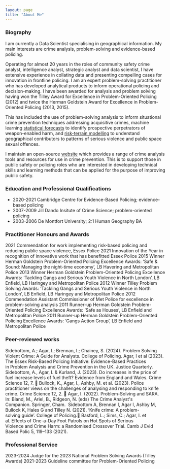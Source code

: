 ```yaml
---
layout: page
title: "About Me"
---
```


### Biography

I am currently a Data Scientist specialising in geographical information. My main interests are crime analysis, problem-solving and evidence-based policing. 

Operating for almost 20 years in the roles of community safety crime analyst, intelligence analyst, strategic analyst and data scientist, I have extensive experience in collating data and presenting compelling cases for innovation in frontline policing. I am an expert problem-solving practitioner who has developed analytical products to inform operational policing and decision-making. I have been awarded for analysis and problem solving having won the Tilley Award for Excellence in Problem-Oriented Policing (2012) and twice the Herman Goldstein Award for Excellence in Problem-Oriented Policing (2013, 2015).

This has included the use of problem-solving analysis to inform situational crime prevention techniques addressing acquisitive crimes, machine learning [statistical forecasts](https://www.sebp.police.uk/2020-virtual-conference) to identify prospective perpetrators of weapon-enabled harm, and [risk-terrain modelling](https://www.tandfonline.com/doi/full/10.1080/07418825.2023.2209163) to understand geographical contributors to patterns of serious violence and public space sexual offences. 

I maintain an open-source [website](https://sites.google.com/view/routineactivity/home?authuser=0) which provides a range of crime analysis tools and resources for use in crime prevention. This is to support those in public safety or policing roles who are interested in developing technical skills and learning methods that can be applied for the purpose of improving public safety.

### Education and Professional Qualifications

* 2020-2021 Cambridge Centre for Evidence-Based Policing; evidence-based policing
* 2007-2009 Jill Dando Insitute of Crime Science; problem-oriented policing
* 2003-2006 De Montfort University; 2:1 Human Geography BA

### Practitioner Honours and Awards

2021 Commendation for work implementing risk-based policing and reducing public space violence, Essex Police
2021 Innovation of the Year in recognition of innovative work that has benefitted Essex Police
2015 Winner Herman Goldstein Problem-Oriented Policing Excellence Awards: ‘Safe & Sound: Managing the night-time economy’, LB Havering and Metropolitan Police
2013 Winner Herman Goldstein Problem-Oriented Policing Excellence Awards: ‘Tackling Gangs and Serious Youth Violence in North London’, LB Enfield, LB Haringey and Metropolitan Police
2012 Winner Tilley Problem Solving Awards: ‘Tackling Gangs and Serious Youth Violence in North London’, LB Enfield, LB Haringey and Metropolitan Police
2012 Commendation Assistant Commissioner of Met Police for excellence in problem-solving analysis
2011 Runner-up Herman Goldstein Problem-Oriented Policing Excellence Awards: ‘Safe as Houses’, LB Enfield and Metropolitan Police
2011 Runner-up Herman Goldstein Problem-Oriented Policing Excellence Awards: ‘Gangs Action Group’, LB Enfield and Metropolitan Police

### Peer-reviewed works

Sidebottom, A.; Agar, I.; Brennan, I.; Chainey, S. (2024). Problem Solving Violent Crime: A Guide for Analysts. College of Policing.
Agar, I et al (2023). The Essex Risk-Based Policing Initiative: Evidence-Based Practices in Problem Analysis and Crime Prevention in the UK. Justice Quarterly.
Sidebottom, A., Agar, I. & Kurland, J. (2023). Do increases in the price of fuel increase levels of fuel theft? Evidence from England and Wales. Crime Science 12, 7. 
Bullock, K., Agar, I., Ashby, M. et al. (2023). Police practitioner views on the challenges of analysing and responding to knife crime. Crime Science 12, 2. 
Agar, I. (2022). Problem-Solving and SARA. In: Bland, M., Ariel, B., Ridgeon, N. (eds) The Crime Analyst's Companion. Springer, Cham. 
Sidebottom A, Brennan I, Agar I, Ashby M, Bullock K, Hales G and Tilley N. (2021). ‘Knife crime: A problem-solving guide’. College of Policing.
Basford, L.; Sims, C.; Agar, I. et al. Effects of One-a-Day Foot Patrols on Hot Spots of Serious Violence and Crime Harm: a Randomised Crossover Trial. Camb J Evid Based Polic 5, 119–133 (2021). 

### Professional Service

2023-2024 Judge for the 2023 National Problem Solving Awards (Tilley Awards)
2021-2023 Guideline committee for Problem-Oriented Policing







